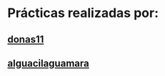 # Prácticas realizadas por:
##  [donas11](https://github.com/donas11)
##  [alguacilaguamara](https://github.com/alguacilaguamara)
